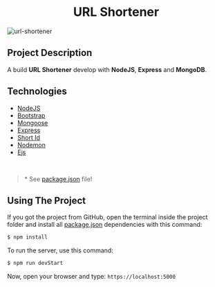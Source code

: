<h1 align="center"><strong>URL Shortener</strong></h1>

![url-shortener](https://user-images.githubusercontent.com/38081852/76111211-a3844100-5fbe-11ea-881c-74faac21bb40.gif)

## **Project Description**

A build **URL Shortener** develop with **NodeJS**, **Express** and **MongoDB**.

## **Technologies**

- [NodeJS](https://nodejs.org/en/)
- [Bootstrap](https://getbootstrap.com/)
- [Mongoose](https://mongoosejs.com/)
- [Express](https://expressjs.com/)
- [Short Id](https://www.npmjs.com/package/shortid)
- [Nodemon](https://nodemon.io/)
- [Ejs](https://ejs.co/) 
<br>

>  \* See [package.json](./package.json) file!

## **Using The Project**

If you got the project from GitHub, open the terminal inside the project folder and install all [package.json](./package.json) dependencies with this command:

```bash
$ npm install
```

To run the server, use this command:
```bash
$ npm run devStart
```

Now, open your browser and type: `https://localhost:5000`
